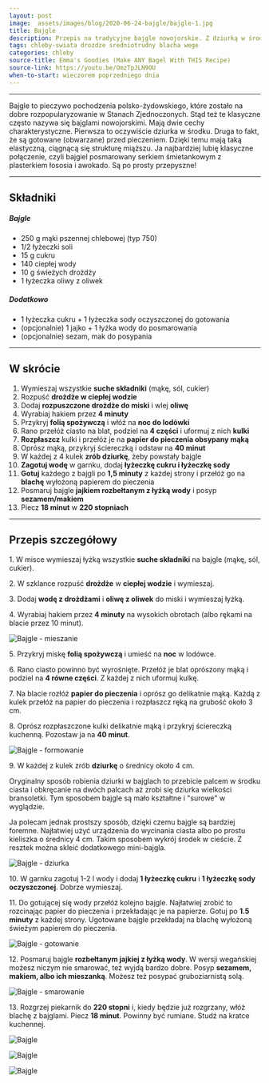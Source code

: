 ```yaml
---
layout: post
image:  assets/images/blog/2020-06-24-bajgle/bajgle-1.jpg
title: Bajgle
description: Przepis na tradycyjne bajgle nowojorskie. Z dziurką w środku, posypane sezamem. Często są mylone z obwarzankami. Mają mocno chrupiącą skórkę i miękki miąższ.
tags: chleby-swiata drozdze sredniotrudny blacha wege
categories: chleby
source-title: Emma's Goodies (Make ANY Bagel With THIS Recipe)
source-link: https://youtu.be/OmzTpJLN9OU
when-to-start: wieczorem poprzedniego dnia
---
```


-----

Bajgle to pieczywo pochodzenia polsko-żydowskiego, które zostało na dobre rozpopularyzowanie w Stanach Zjednoczonych. Stąd też te klasyczne często nazywa się bajglami nowojorskimi. Mają dwie cechy charakterystyczne. Pierwsza to oczywiście dziurka w środku. Druga to fakt, że są gotowane (obwarzane) przed pieczeniem. Dzięki temu mają taką elastyczną, ciągnącą się strukturę miąższu. Ja najbardziej lubię klasyczne połączenie, czyli bajgiel posmarowany serkiem śmietankowym z plasterkiem łososia i awokado. Są po prosty przepyszne!

-----

## Składniki

##### Bajgle

* 250 g mąki pszennej chlebowej (typ 750)
* 1/2 łyżeczki soli
* 15 g cukru
* 140 ciepłej wody
* 10 g świeżych drożdży
* 1 łyżeczka oliwy z oliwek

##### Dodatkowo

* 1 łyżeczka cukru + 1 łyżeczka sody oczyszczonej do gotowania
* (opcjonalnie) 1 jajko + 1 łyżka wody do posmarowania
* (opcjonalnie) sezam, mak do posypania

-----

## W skrócie

1. Wymieszaj wszystkie **suche składniki** (mąkę, sól, cukier)
2. Rozpuść **drożdże w ciepłej wodzie**
3. Dodaj **rozpuszczone drożdże do miski** i wlej **oliwę**
4. Wyrabiaj hakiem przez **4 minuty**
5. Przykryj **folią spożywczą** i włóż na **noc do lodówki**
6. Rano przełóż ciasto na blat, podziel na **4 części** i uformuj z nich **kulki**
7. **Rozpłaszcz** kulki i przełóż je na **papier do pieczenia obsypany mąką**
8. Oprósz mąką, przykryj ściereczką i odstaw na **40 minut**
9. W każdej z 4 kulek **zrób dziurkę**, żeby powstały bajgle
10. **Zagotuj wodę** w garnku, dodaj **łyżeczkę cukru i łyżeczkę sody**
11. **Gotuj** każdego z bajgli po **1,5 minuty** z każdej strony i przełóż go na **blachę** wyłożoną papierem do pieczenia
12. Posmaruj bajgle **jajkiem rozbełtanym z łyżką wody** i posyp **sezamem/makiem**
13. Piecz **18 minut** w **220 stopniach**

-----

## Przepis szczegółowy


1\. W misce wymieszaj łyżką wszystkie **suche składniki** na bajgle (mąkę, sól, cukier).

2\. W szklance rozpuść **drożdże** w **ciepłej wodzie** i wymieszaj.

3\. Dodaj **wodę z drożdżami** i **oliwę z oliwek** do miski i wymieszaj łyżką.

4\. Wyrabiaj hakiem przez **4 minuty** na wysokich obrotach (albo rękami na blacie przez 10 minut).

![Bajgle - mieszanie](/assets/images/blog/2020-06-24-bajgle/bajgle-mieszanie.jpg)

5\. Przykryj miskę **folią spożywczą** i umieść na **noc** w lodówce.

6\. Rano ciasto powinno być wyrośnięte. Przełóż je blat oprószony mąką i podziel na **4 równe części**. Z każdej z nich uformuj kulkę.

7\. Na blacie rozłóż **papier do pieczenia** i oprósz go delikatnie mąką. Każdą z kulek przełóż na papier do pieczenia i rozpłaszcz ręką na grubość około 3 cm.

8\. Oprósz rozpłaszczone kulki delikatnie mąką i przykryj ściereczką kuchenną. Pozostaw ja na **40 minut**.

![Bajgle - formowanie](/assets/images/blog/2020-06-24-bajgle/bajgle-formowanie.jpg)

9\. W każdej z kulek zrób **dziurkę** o średnicy około 4 cm.

Oryginalny sposób robienia dziurki w bajglach to przebicie palcem w środku ciasta i obkręcanie na dwóch palcach aż zrobi się dziurka wielkości bransoletki. Tym sposobem bajgle są mało kształtne i "surowe" w wyglądzie.

Ja polecam jednak prostszy sposób, dzięki czemu bajgle są bardziej foremne. Najłatwiej użyć urządzenia do wycinania ciasta albo po prostu kieliszka o średnicy 4 cm. Takim sposobem wykrój środek w cieście. Z resztek można skleić dodatkowego mini-bajgla.

![Bajgle - dziurka](/assets/images/blog/2020-06-24-bajgle/bajgle-dziurka.jpg)

10\. W garnku zagotuj 1-2 l wody i dodaj **1 łyżeczkę cukru** i **1 łyżeczkę sody oczyszczonej**. Dobrze wymieszaj.

11\. Do gotującej się wody przełóż kolejno bajgle. Najłatwiej zrobić to rozcinając papier do pieczenia i przekładając je na papierze. Gotuj po **1.5 minuty** z każdej strony. Ugotowane bajgle przekładaj na blachę wyłożoną świeżym papierem do pieczenia.

![Bajgle - gotowanie](/assets/images/blog/2020-06-24-bajgle/bajgle-gotowanie.jpg)

12\. Posmaruj bajgle **rozbełtanym jajkiej z łyżką wody**. W wersji wegańskiej możesz niczym nie smarować, też wyjdą bardzo dobre. Posyp **sezamem, makiem, albo ich mieszanką**. Możesz też posypać gruboziarnistą solą.

![Bajgle - smarowanie](/assets/images/blog/2020-06-24-bajgle/bajgle-smarowanie.jpg)

13\. Rozgrzej piekarnik do **220 stopni** i, kiedy będzie już rozgrzany, włóż blachę z bajglami. Piecz **18 minut**. Powinny być rumiane. Studź na kratce kuchennej.

![Bajgle](/assets/images/blog/2020-06-24-bajgle/bajgle-gotowe.jpg)

![Bajgle](/assets/images/blog/2020-06-24-bajgle/bajgle-gotowe-drugie.jpg)

![Bajgle](/assets/images/blog/2020-06-24-bajgle/bajgle-gotowe-drugie.jpg)
